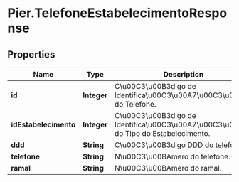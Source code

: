 # Pier.TelefoneEstabelecimentoResponse

## Properties
Name | Type | Description | Notes
------------ | ------------- | ------------- | -------------
**id** | **Integer** | C\u00C3\u00B3digo de Identifica\u00C3\u00A7\u00C3\u00A3o do Telefone. | [optional] 
**idEstabelecimento** | **Integer** | C\u00C3\u00B3digo de Identifica\u00C3\u00A7\u00C3\u00A3o do Tipo do Estabelecimento. | [optional] 
**ddd** | **String** | C\u00C3\u00B3digo DDD do telefone. | [optional] 
**telefone** | **String** | N\u00C3\u00BAmero do telefone. | [optional] 
**ramal** | **String** | N\u00C3\u00BAmero do ramal. | [optional] 


